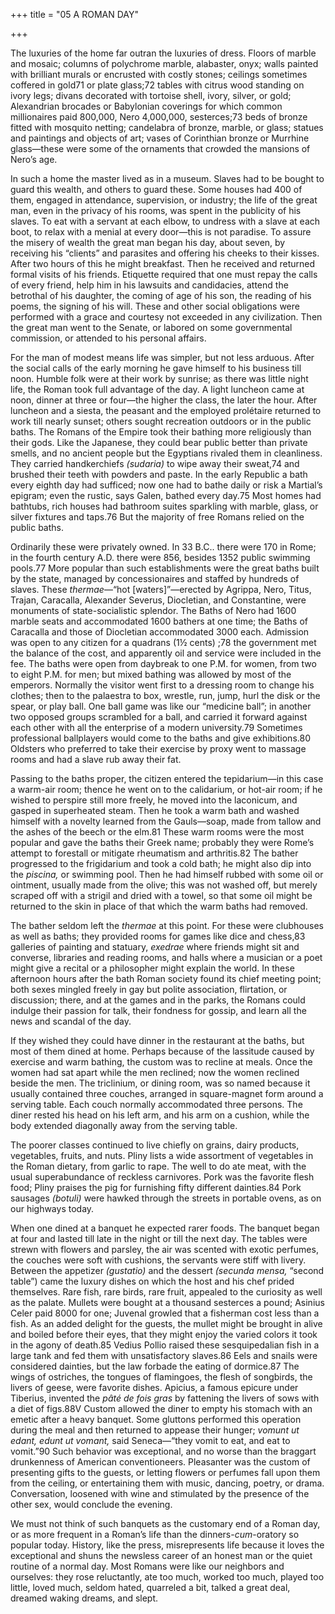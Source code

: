 +++
title = "05 A ROMAN DAY"

+++

The luxuries of the home far outran the luxuries of dress. Floors of marble and mosaic; columns of polychrome marble, alabaster, onyx; walls painted with brilliant murals or encrusted with costly stones; ceilings sometimes coffered in gold71 or plate glass;72 tables with citrus wood standing on ivory legs; divans decorated with tortoise shell, ivory, silver, or gold; Alexandrian brocades or Babylonian coverings for which common millionaires paid 800,000, Nero 4,000,000, sesterces;73 beds of bronze fitted with mosquito netting; candelabra of bronze, marble, or glass; statues and paintings and objects of art; vases of Corinthian bronze or Murrhine glass—these were some of the ornaments that crowded the mansions of Nero’s age.

In such a home the master lived as in a museum. Slaves had to be bought to guard this wealth, and others to guard these. Some houses had 400 of them, engaged in attendance, supervision, or industry; the life of the great man, even in the privacy of his rooms, was spent in the publicity of his slaves. To eat with a servant at each elbow, to undress with a slave at each boot, to relax with a menial at every door—this is not paradise. To assure the misery of wealth the great man began his day, about seven, by receiving his “clients” and parasites and offering his cheeks to their kisses. After two hours of this he might breakfast. Then he received and returned formal visits of his friends. Etiquette required that one must repay the calls of every friend, help him in his lawsuits and candidacies, attend the betrothal of his daughter, the coming of age of his son, the reading of his poems, the signing of his will. These and other social obligations were performed with a grace and courtesy not exceeded in any civilization. Then the great man went to the Senate, or labored on some governmental commission, or attended to his personal affairs.

For the man of modest means life was simpler, but not less arduous. After the social calls of the early morning he gave himself to his business till noon. Humble folk were at their work by sunrise; as there was little night life, the Roman took full advantage of the day. A light luncheon came at noon, dinner at three or four—the higher the class, the later the hour. After luncheon and a siesta, the peasant and the employed prolétaire returned to work till nearly sunset; others sought recreation outdoors or in the public baths. The Romans of the Empire took their bathing more religiously than their gods. Like the Japanese, they could bear public better than private smells, and no ancient people but the Egyptians rivaled them in cleanliness. They carried handkerchiefs *\(sudaria\)* to wipe away their sweat,74 and brushed their teeth with powders and paste. In the early Republic a bath every eighth day had sufficed; now one had to bathe daily or risk a Martial’s epigram; even the rustic, says Galen, bathed every day.75 Most homes had bathtubs, rich houses had bathroom suites sparkling with marble, glass, or silver fixtures and taps.76 But the majority of free Romans relied on the public baths.

Ordinarily these were privately owned. In 33 B.C.. there were 170 in Rome; in the fourth century A.D. there were 856, besides 1352 public swimming pools.77 More popular than such establishments were the great baths built by the state, managed by concessionaires and staffed by hundreds of slaves. These *thermae*—“hot \[waters\]”—erected by Agrippa, Nero, Titus, Trajan, Caracalla, Alexander Severus, Diocletian, and Constantine, were monuments of state-socialistic splendor. The Baths of Nero had 1600 marble seats and accommodated 1600 bathers at one time; the Baths of Caracalla and those of Diocletian accommodated 3000 each. Admission was open to any citizen for a quadrans \(1½ cents\) ;78 the government met the balance of the cost, and apparently oil and service were included in the fee. The baths were open from daybreak to one P.M. for women, from two to eight P.M. for men; but mixed bathing was allowed by most of the emperors. Normally the visitor went first to a dressing room to change his clothes; then to the palaestra to box, wrestle, run, jump, hurl the disk or the spear, or play ball. One ball game was like our “medicine ball”; in another two opposed groups scrambled for a ball, and carried it forward against each other with all the enterprise of a modern university.79 Sometimes professional ballplayers would come to the baths and give exhibitions.80 Oldsters who preferred to take their exercise by proxy went to massage rooms and had a slave rub away their fat.

Passing to the baths proper, the citizen entered the tepidarium—in this case a warm-air room; thence he went on to the calidarium, or hot-air room; if he wished to perspire still more freely, he moved into the laconicum, and gasped in superheated steam. Then he took a warm bath and washed himself with a novelty learned from the Gauls—soap, made from tallow and the ashes of the beech or the elm.81 These warm rooms were the most popular and gave the baths their Greek name; probably they were Rome’s attempt to forestall or mitigate rheumatism and arthritis.82 The bather progressed to the frigidarium and took a cold bath; he might also dip into the *piscina,* or swimming pool. Then he had himself rubbed with some oil or ointment, usually made from the olive; this was not washed off, but merely scraped off with a strigil and dried with a towel, so that some oil might be returned to the skin in place of that which the warm baths had removed.

The bather seldom left the *thermae* at this point. For these were clubhouses as well as baths; they provided rooms for games like dice and chess,83 galleries of painting and statuary, *exedrae* where friends might sit and converse, libraries and reading rooms, and halls where a musician or a poet might give a recital or a philosopher might explain the world. In these afternoon hours after the bath Roman society found its chief meeting point; both sexes mingled freely in gay but polite association, flirtation, or discussion; there, and at the games and in the parks, the Romans could indulge their passion for talk, their fondness for gossip, and learn all the news and scandal of the day.

If they wished they could have dinner in the restaurant at the baths, but most of them dined at home. Perhaps because of the lassitude caused by exercise and warm bathing, the custom was to recline at meals. Once the women had sat apart while the men reclined; now the women reclined beside the men. The triclinium, or dining room, was so named because it usually contained three couches, arranged in square-magnet form around a serving table. Each couch normally accommodated three persons. The diner rested his head on his left arm, and his arm on a cushion, while the body extended diagonally away from the serving table.

The poorer classes continued to live chiefly on grains, dairy products, vegetables, fruits, and nuts. Pliny lists a wide assortment of vegetables in the Roman dietary, from garlic to rape. The well to do ate meat, with the usual superabundance of reckless carnivores. Pork was the favorite flesh food; Pliny praises the pig for furnishing fifty different dainties.84 Pork sausages *\(botuli\)* were hawked through the streets in portable ovens, as on our highways today.

When one dined at a banquet he expected rarer foods. The banquet began at four and lasted till late in the night or till the next day. The tables were strewn with flowers and parsley, the air was scented with exotic perfumes, the couches were soft with cushions, the servants were stiff with livery. Between the appetizer *\(gustatio\)* and the dessert *\(secunda mensa,* “second table”\) came the luxury dishes on which the host and his chef prided themselves. Rare fish, rare birds, rare fruit, appealed to the curiosity as well as the palate. Mullets were bought at a thousand sesterces a pound; Asinius Celer paid 8000 for one; Juvenal growled that a fisherman cost less than a fish. As an added delight for the guests, the mullet might be brought in alive and boiled before their eyes, that they might enjoy the varied colors it took in the agony of death.85 Vedius Pollio raised these sesquipedalian fish in a large tank and fed them with unsatisfactory slaves.86 Eels and snails were considered dainties, but the law forbade the eating of dormice.87 The wings of ostriches, the tongues of flamingoes, the flesh of songbirds, the livers of geese, were favorite dishes. Apicius, a famous epicure under Tiberius, invented the *pâté de fois gras* by fattening the livers of sows with a diet of figs.88V Custom allowed the diner to empty his stomach with an emetic after a heavy banquet. Some gluttons performed this operation during the meal and then returned to appease their hunger; *vomunt ut edant, edunt ut vomant,* said Seneca—“they vomit to eat, and eat to vomit.”90 Such behavior was exceptional, and no worse than the braggart drunkenness of American conventioneers. Pleasanter was the custom of presenting gifts to the guests, or letting flowers or perfumes fall upon them from the ceiling, or entertaining them with music, dancing, poetry, or drama. Conversation, loosened with wine and stimulated by the presence of the other sex, would conclude the evening.

We must not think of such banquets as the customary end of a Roman day, or as more frequent in a Roman’s life than the dinners-*cum*-oratory so popular today. History, like the press, misrepresents life because it loves the exceptional and shuns the newsless career of an honest man or the quiet routine of a normal day. Most Romans were like our neighbors and ourselves: they rose reluctantly, ate too much, worked too much, played too little, loved much, seldom hated, quarreled a bit, talked a great deal, dreamed waking dreams, and slept.


